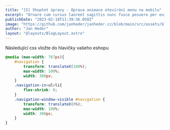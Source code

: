 ```yaml
---
title: "[5] Shoptet úpravy - Oprava animace otevírání menu na mobilu"
excerpt: "Ornare cum cursus laoreet sagittis nunc fusce posuere per euismod dis vehicula a, semper fames lacus maecenas dictumst pulvinar neque enim non potenti. Torquent hac sociosqu eleifend potenti."
publishDate: "2023-02-18T11:39:36.050Z"
image: "https://github.com/janheder/janheder.cz/blob/main/src/assets/blog/thumb-sh-5.png?raw=true"
author: "Jan Heder"
layout: "@layouts/BlogLayout.astro"
---
```


Následující css vložte do hlavičky vašeho eshopu

```css
@media (max-width: 767px){
    #navigation {
        transform: translateX(100%);
        max-width: 100%;
        width: 300px;
    }
    .navigation-in>ul>li{
        flex-shrink: 0;
    }
    .navigation-window-visible #navigation {
        transform: translateX(0%);
        max-width: 100%;
        width: 300px;
    }
}
```